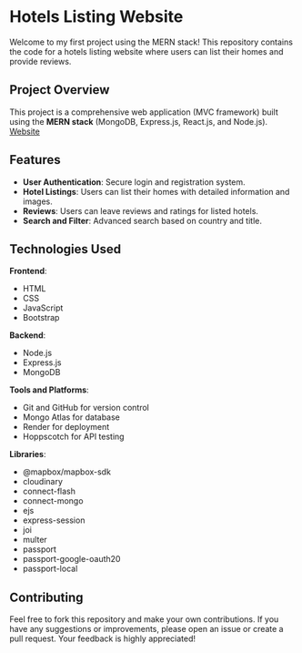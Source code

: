 # Hotels Listing Website

Welcome to my first project using the MERN stack! This repository contains the code for a hotels listing website where users can list their homes and provide reviews.

## Project Overview

This project is a comprehensive web application (MVC framework) built using the **MERN stack** (MongoDB, Express.js, React.js, and Node.js). 
[Website](https://majorproject-0elt.onrender.com/listings)

## Features
- **User Authentication**: Secure login and registration system.
- **Hotel Listings**: Users can list their homes with detailed information and images.
- **Reviews**: Users can leave reviews and ratings for listed hotels.
- **Search and Filter**: Advanced search based on country and title.

## Technologies Used

**Frontend**: 
- HTML
- CSS
- JavaScript
- Bootstrap

**Backend**:
- Node.js
- Express.js
- MongoDB

**Tools and Platforms**:
- Git and GitHub for version control
- Mongo Atlas for database
- Render for deployment
- Hoppscotch for API testing

**Libraries**:
- @mapbox/mapbox-sdk
- cloudinary
- connect-flash
- connect-mongo
- ejs
- express-session
- joi
- multer
- passport
- passport-google-oauth20
- passport-local

## Contributing

Feel free to fork this repository and make your own contributions. If you have any suggestions or improvements, please open an issue or create a pull request. Your feedback is highly appreciated!
